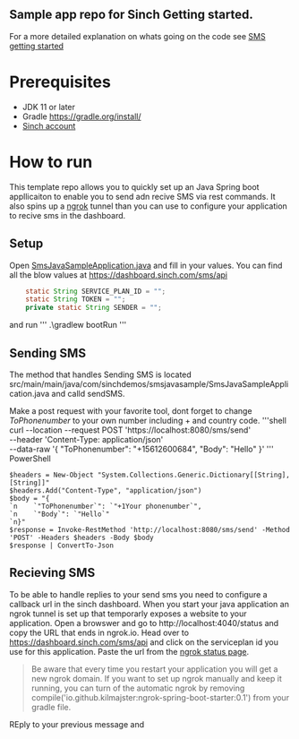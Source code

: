 ## Sample app repo for Sinch Getting started. 

For a more detailed explanation on whats going on the code see [SMS getting started](https://developers.sinch.com/docs/sms)

# Prerequisites

- JDK 11 or later
- Gradle https://gradle.org/install/
- [Sinch account](https://dashboard.sinch.com) 

# How to run
This template repo allows you to quickly set up an Java Spring boot appllicaiton to enable you to send adn recive SMS via rest commands. It also spins up a [ngrok](https:ngrok.com) tunnel than you can use to configure your application to recive sms in the dashboard. 

## Setup
Open [SmsJavaSampleApplication.java](src/main/main/java/com/sinchdemos/smsjavasample/SmsJavaSampleApplication.java) and fill in your values. You can find all the blow values at https://dashboard.sinch.com/sms/api

```java
    static String SERVICE_PLAN_ID = "";
	static String TOKEN = "";
	private static String SENDER = ""; 
```
and run 
'''
.\gradlew bootRun
'''

## Sending SMS 

The method that handles Sending SMS is located 
src/main/main/java/com/sinchdemos/smsjavasample/SmsJavaSampleApplication.java
and calld sendSMS. 

Make a post request with your favorite tool, dont forget to change *ToPhonenumber* to your own number including + and country code. 
'''shell
curl --location --request POST 'https://localhost:8080/sms/send' \
--header 'Content-Type: application/json' \
--data-raw '{
    "ToPhonenumber": "+15612600684",
    "Body": "Hello"
}'
'''
PowerShell
```
$headers = New-Object "System.Collections.Generic.Dictionary[[String],[String]]"
$headers.Add("Content-Type", "application/json")
$body = "{
`n    `"ToPhonenumber`": `"+1Your phonenumber`",
`n    `"Body`": `"Hello`"
`n}"
$response = Invoke-RestMethod 'http://localhost:8080/sms/send' -Method 'POST' -Headers $headers -Body $body
$response | ConvertTo-Json
```



## Recieving SMS

To be able to handle replies to your send sms you need to configure a callback url in the sinch dashboard. When you start your java application an ngrok tunnel is set up that temporarly exposes a website to your application. Open a browswer and go to http://localhost:4040/status and copy the URL that ends in ngrok.io. Head over to 
https://dashboard.sinch.com/sms/api and click on the serviceplan id you use for this application. Paste the url from the [ngrok status page](http://localhost:4040/status). 

> Be aware  that every time you restart your application you will get a new ngrok domain. If you want to set up ngrok manually and keep it running, you can turn of the automatic ngrok by removing compile('io.github.kilmajster:ngrok-spring-boot-starter:0.1') from your gradle file. 

REply to your previous message and 

